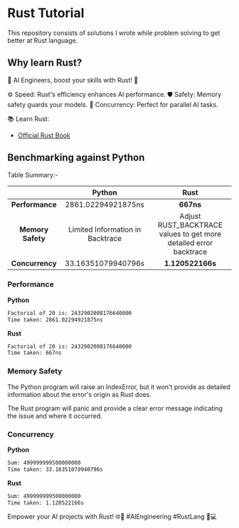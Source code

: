 # Rust Tutorial
This repository consists of solutions I wrote while problem solving to get better at Rust language.

## Why learn Rust?

🤖 AI Engineers, boost your skills with Rust! 🦀

⚙️ Speed: Rust's efficiency enhances AI performance.
🛡️ Safety: Memory safety guards your models.
🚀 Concurrency: Perfect for parallel AI tasks.

📚 Learn Rust:
- [Official Rust Book](https://doc.rust-lang.org/book/)

## Benchmarking against Python

Table Summary:-

|                   |             **Python**            |                              **Rust**                             |
|:-----------------:|:---------------------------------:|:-----------------------------------------------------------------:|
| **Performance**   | 2861.02294921875ns                | **667ns**                                                             |
| **Memory Safety** | Limited Information in  Backtrace | Adjust RUST_BACKTRACE values to get more detailed error backtrace |
| **Concurrency**   | 33.16351079940796s                | **1.120522166s**                                                      |
### Performance
**Python**
```sh
Factorial of 20 is: 2432902008176640000
Time taken: 2861.02294921875ns
```

**Rust**
```sh
Factorial of 20 is: 2432902008176640000
Time taken: 667ns
```

### Memory Safety
The Python program will raise an IndexError, but it won't provide as detailed information about the error's origin as Rust does.

The Rust program will panic and provide a clear error message indicating the issue and where it occurred.

### Concurrency
**Python**
```sh
Sum: 499999999500000000
Time taken: 33.16351079940796s
```
**Rust**
```sh
Sum: 499999999500000000
Time taken: 1.120522166s
```



Empower your AI projects with Rust! 🌐🤖 #AIEngineering #RustLang 🦀💻
